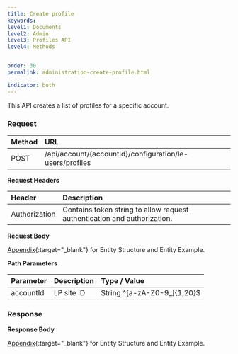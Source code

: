 ```yaml
---
title: Create profile
keywords:
level1: Documents
level2: Admin
level3: Profiles API
level4: Methods


order: 30
permalink: administration-create-profile.html

indicator: both
---
```


This API creates a list of profiles for a specific account.

### Request

| Method |  URL  |
| :--------  | :----- |
|POST  |      /api/account/{accountId}/configuration/le-users/profiles |

**Request Headers**

 |Header | Description |
 |:----- | :---------- |
 |Authorization | Contains token string to allow request authentication and authorization. |

**Request Body**

[Appendix](administration-profiles-appendix.html){:target="_blank"} for Entity Structure and Entity Example.

**Path Parameters**

| Parameter    |  Description |   Type / Value  |
| :----------   | :------------ | :------------ |
| accountId  |    LP site ID  |  String ^[a-zA-Z0-9_]{1,20}$ |

### Response

**Response Body**

[Appendix](administration-profiles-appendix.html){:target="_blank"} for Entity Structure and Entity Example.
